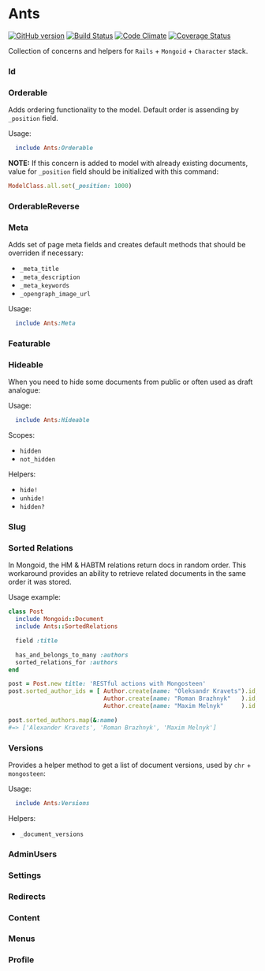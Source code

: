 Ants
===============================================================================
[![GitHub version](https://badge.fury.io/gh/slate-studio%2Fants.svg)](http://badge.fury.io/gh/slate-studio%2Fants)
[![Build Status](https://travis-ci.org/slate-studio/ants.svg)](https://travis-ci.org/slate-studio/ants)
[![Code Climate](https://codeclimate.com/github/slate-studio/ants/badges/gpa.svg)](https://codeclimate.com/github/slate-studio/ants)
[![Coverage Status](https://coveralls.io/repos/slate-studio/ants/badge.svg)](https://coveralls.io/r/slate-studio/ants)

Collection of concerns and helpers for `Rails` + `Mongoid` + `Character` stack.


### Id


### Orderable

Adds ordering functionality to the model. Default order is assending by `_position` field.

Usage:

```ruby
  include Ants:Orderable
```

**NOTE:** If this concern is added to model with already existing documents, value for `_position` field should be initialized with this command:

```ruby
ModelClass.all.set(_position: 1000)
```

### OrderableReverse


### Meta

Adds set of page meta fields and creates default methods that should be overriden if necessary:

- `_meta_title`
- `_meta_description`
- `_meta_keywords`
- `_opengraph_image_url`

Usage:

```ruby
  include Ants:Meta
```


### Featurable


### Hideable

When you need to hide some documents from public or often used as draft analogue:

Usage:

```ruby
  include Ants:Hideable
```

Scopes:

- `hidden`
- `not_hidden`

Helpers:

- `hide!`
- `unhide!`
- `hidden?`


### Slug



### Sorted Relations

In Mongoid, the HM & HABTM relations return docs in random order. This workaround provides an ability to retrieve related documents in the same order it was stored.

Usage example:

  ```ruby
  class Post
    include Mongoid::Document
    include Ants::SortedRelations

    field :title

    has_and_belongs_to_many :authors
    sorted_relations_for :authors
  end

  post = Post.new title: 'RESTful actions with Mongosteen'
  post.sorted_author_ids = [ Author.create(name: "Oleksandr Kravets").id,
                             Author.create(name: "Roman Brazhnyk"   ).id,
                             Author.create(name: "Maxim Melnyk"     ).id ]

  post.sorted_authors.map(&:name)
  #=> ['Alexander Kravets', 'Roman Brazhnyk', 'Maxim Melnyk']
```


### Versions

Provides a helper method to get a list of document versions, used by `chr` + `mongosteen`:

Usage:

```ruby
  include Ants:Versions
```

Helpers:

- `_document_versions`


### AdminUsers


### Settings


### Redirects


### Content


### Menus


### Profile
